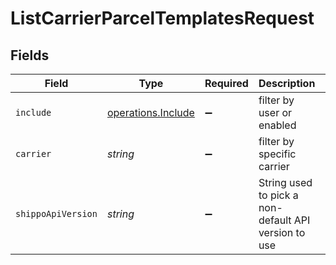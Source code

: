 # ListCarrierParcelTemplatesRequest


## Fields

| Field                                                    | Type                                                     | Required                                                 | Description                                              | Example                                                  |
| -------------------------------------------------------- | -------------------------------------------------------- | -------------------------------------------------------- | -------------------------------------------------------- | -------------------------------------------------------- |
| `include`                                                | [operations.Include](../../models/operations/include.md) | :heavy_minus_sign:                                       | filter by user or enabled                                |                                                          |
| `carrier`                                                | *string*                                                 | :heavy_minus_sign:                                       | filter by specific carrier                               |                                                          |
| `shippoApiVersion`                                       | *string*                                                 | :heavy_minus_sign:                                       | String used to pick a non-default API version to use     | 2018-02-08                                               |